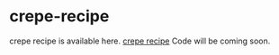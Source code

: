 # crepe-recipe
crepe recipe is available here. <a href="https://metavideos.com/video/66739762/18-layer-crepe-cake-recipe">crepe recipe</a>
Code will be coming soon.



